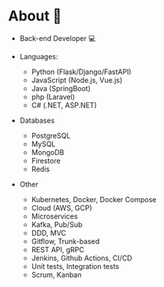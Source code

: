 # About 🌱
- Back-end Developer 💻

- Languages:
  - Python (Flask/Django/FastAPI)
  - JavaScript (Node.js, Vue.js)
  - Java (SpringBoot)
  - php (Laravel)
  - C# (.NET, ASP.NET)
- Databases
  - PostgreSQL
  - MySQL
  - MongoDB
  - Firestore
  - Redis
- Other
  - Kubernetes, Docker, Docker Compose
  - Cloud (AWS, GCP)
  - Microservices
  - Kafka, Pub/Sub
  - DDD, MVC
  - Gitflow, Trunk-based
  - REST API, gRPC
  - Jenkins, Github Actions, CI/CD
  - Unit tests, Integration tests
  - Scrum, Kanban

<!---
leandro-alvesc/leandro-alvesc is a ✨ special ✨ repository because its `README.md` (this file) appears on your GitHub profile.
You can click the Preview link to take a look at your changes.
--->
